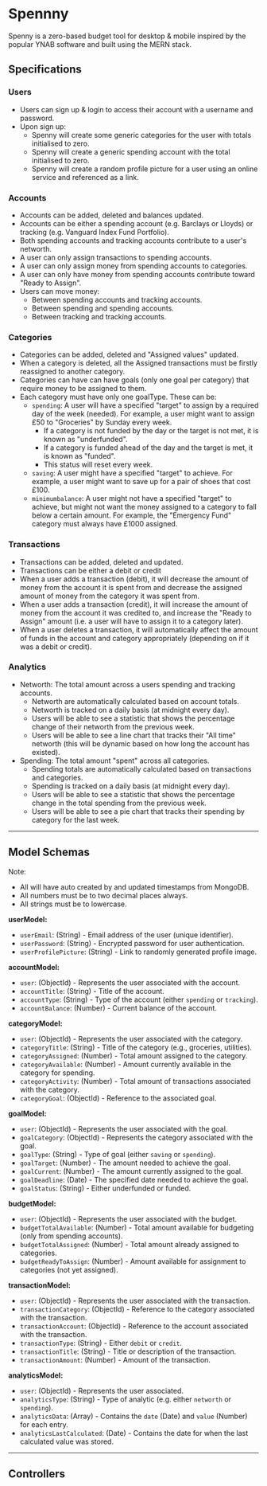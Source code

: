 # Spennny

Spenny is a zero-based budget tool for desktop & mobile inspired by the popular YNAB software and built using the MERN stack.

## Specifications

### Users

- Users can sign up & login to access their account with a username and password.
- Upon sign up:
  - Spenny will create some generic categories for the user with totals initialised to zero.
  - Spenny will create a generic spending account with the total initialised to zero.
  - Spenny will create a random profile picture for a user using an online service and referenced as a link.

### Accounts

- Accounts can be added, deleted and balances updated.
- Accounts can be either a spending account (e.g. Barclays or Lloyds) or tracking (e.g. Vanguard Index Fund Portfolio).
- Both spending accounts and tracking accounts contribute to a user's networth.
- A user can only assign transactions to spending accounts.
- A user can only assign money from spending accounts to categories.
- A user can only have money from spending accounts contribute toward "Ready to Assign".
- Users can move money:
  - Between spending accounts and tracking accounts.
  - Between spending and spending accounts.
  - Between tracking and tracking accounts.

### Categories

- Categories can be added, deleted and "Assigned values" updated.
- When a category is deleted, all the Assigned transactions must be firstly reassigned to another category.
- Categories can have can have goals (only one goal per category) that require money to be assigned to them.
- Each category must have only one goalType. These can be:
  - `spending`: A user will have a specified "target" to assign by a required day of the week (needed). For example, a user might want to assign £50 to "Groceries" by Sunday every week.
    - If a category is not funded by the day or the target is not met, it is known as "underfunded".
    - If a category is funded ahead of the day and the target is met, it is known as "funded".
    - This status will reset every week.
  - `saving`: A user might have a specified "target" to achieve. For example, a user might want to save up for a pair of shoes that cost £100.
  - `minimumbalance`: A user might not have a specified "target" to achieve, but might not want the money assigned to a category to fall below a certain amount. For example, the "Emergency Fund" category must always have £1000 assigned.

### Transactions

- Transactions can be added, deleted and updated.
- Transactions can be either a debit or credit
- When a user adds a transaction (debit), it will decrease the amount of money from the account it is spent from and decrease the assigned amount of money from the category it was spent from.
- When a user adds a transaction (credit), it will increase the amount of money from the account it was credited to, and increase the "Ready to Assign" amount (i.e. a user will have to assign it to a category later).
- When a user deletes a transaction, it will automatically affect the amount of funds in the account and category appropriately (depending on if it was a debit or credit).

### Analytics

- Networth: The total amount across a users spending and tracking accounts.
  - Networth are automatically calculated based on account totals.
  - Networth is tracked on a daily basis (at midnight every day).
  - Users will be able to see a statistic that shows the percentage change of their networth from the previous week.
  - Users will be able to see a line chart that tracks their "All time" networth (this will be dynamic based on how long the account has existed).
- Spending: The total amount "spent" across all categories.
  - Spending totals are automatically calculated based on transactions and categories.
  - Spending is tracked on a daily basis (at midnight every day).
  - Users will be able to see a statistic that shows the percentage change in the total spending from the previous week.
  - Users will be able to see a pie chart that tracks their spending by category for the last week.

---

## Model Schemas

Note:

- All will have auto created by and updated timestamps from MongoDB.
- All numbers must be to two decimal places always.
- All strings must be to lowercase.

**userModel:**

- `userEmail`: (String) - Email address of the user (unique identifier).
- `userPassword`: (String) - Encrypted password for user authentication.
- `userProfilePicture`: (String) - Link to randomly generated profile image.

**accountModel:**

- `user`: (ObjectId) - Represents the user associated with the account.
- `accountTitle`: (String) - Title of the account.
- `accountType`: (String) - Type of the account (either `spending` or `tracking`).
- `accountBalance`: (Number) - Current balance of the account.

**categoryModel:**

- `user`: (ObjectId) - Represents the user associated with the category.
- `categoryTitle`: (String) - Title of the category (e.g., groceries, utilities).
- `categoryAssigned`: (Number) - Total amount assigned to the category.
- `categoryAvailable`: (Number) - Amount currently available in the category for spending.
- `categoryActivity`: (Number) - Total amount of transactions associated with the category.
- `categoryGoal`: (ObjectId) - Reference to the associated goal.

**goalModel:**

- `user`: (ObjectId) - Represents the user associated with the goal.
- `goalCategory`: (ObjectId) - Represents the category associated with the goal.
- `goalType`: (String) - Type of goal (either `saving` or `spending`).
- `goalTarget`: (Number) - The amount needed to achieve the goal.
- `goalCurrent`: (Number) - The amount currently assigned to the goal.
- `goalDeadline`: (Date) - The specified date needed to achieve the goal.
- `goalStatus`: (String) - Either underfunded or funded.

**budgetModel:**

- `user`: (ObjectId) - Represents the user associated with the budget.
- `budgetTotalAvailable`: (Number) - Total amount available for budgeting (only from spending accounts).
- `budgetTotalAssigned`: (Number) - Total amount already assigned to categories.
- `budgetReadyToAssign`: (Number) - Amount available for assignment to categories (not yet assigned).

**transactionModel:**

- `user`: (ObjectId) - Represents the user associated with the transaction.
- `transactionCategory`: (ObjectId) - Reference to the category associated with the transaction.
- `transactionAccount`: (ObjectId) - Reference to the account associated with the transaction.
- `transactionType`: (String) - Either `debit` or `credit`.
- `transactionTitle`: (String) - Title or description of the transaction.
- `transactionAmount`: (Number) - Amount of the transaction.

**analyticsModel:**

- `user`: (ObjectId) - Represents the user associated.
- `analyticsType`: (String) - Type of analytic (e.g. either `networth` or `spending`).
- `analyticsData`: (Array) - Contains the `date` (Date) and `value` (Number) for each entry.
- `analyticsLastCalculated`: (Date) - Contains the date for when the last calculated value was stored.

---

## Controllers
